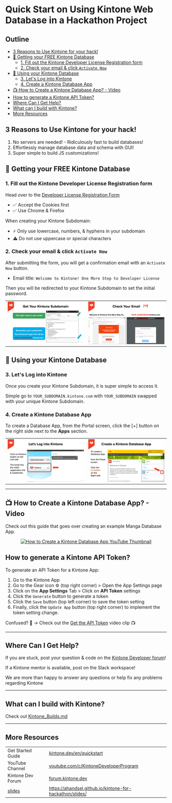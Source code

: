 # Quick Start on Using Kintone Web Database in a Hackathon Project

## Outline <!-- omit in toc -->
* [3 Reasons to Use Kintone for your hack!](#3-reasons-to-use-kintone-for-your-hack)
* [🚀 Getting your FREE Kintone Database](#-getting-your-free-kintone-database)
  * [1. Fill out the Kintone Developer License Registration form](#1-fill-out-the-kintone-developer-license-registration-form)
  * [2. Check your email & click `Activate Now`](#2-check-your-email--click-activate-now)
* [💪 Using your Kintone Database](#-using-your-kintone-database)
  * [3. Let's Log into Kintone](#3-lets-log-into-kintone)
  * [4. Create a Kintone Database App](#4-create-a-kintone-database-app)
* [📺 How to Create a Kintone Database App? - Video](#-how-to-create-a-kintone-database-app---video)
* [How to generate a Kintone API Token?](#how-to-generate-a-kintone-api-token)
* [Where Can I Get Help?](#where-can-i-get-help)
* [What can I build with Kintone?](#what-can-i-build-with-kintone)
* [More Resources](#more-resources)

## 3 Reasons to Use Kintone for your hack!
1. No servers are needed! - Ridiculously fast to build databases!
1. Effortlessly manage database data and schema with GUI!
1. Super simple to build JS customizations!

## 🚀 Getting your FREE Kintone Database

### 1. Fill out the Kintone Developer License Registration form
Head over to the [Developer License Registration Form](https://kintone.dev/en/developer-license-registration-form/#terms-of-service-for-the-developer-license)
* ✅ Accept the Cookies first
* ✅ Use Chrome & Firefox

When creating your Kintone Subdomain:
* ⚡ Only use lowercase, numbers, & hyphens in your subdomain
* ⚠ Do not use uppercase or special characters

### 2. Check your email & click `Activate Now`

After submitting the form, you will get a confirmation email with an `Activate Now` button.
* Email title: `Welcome to Kintone! One More Step to Developer License`

Then you will be redirected to your Kintone Subdomain to set the initial password.

|                                                                                    |                                                                                                              |
| ---------------------------------------------------------------------------------- | ------------------------------------------------------------------------------------------------------------ |
| ![Step 1: Fill out the Kintone Developer license sign-up form](./img/SignUp-1.png) | ![Step 2: Email address will be the login name & the subdomain will be your unique link](./img/SignUp-2.png) |

## 💪 Using your Kintone Database
### 3. Let's Log into Kintone

Once you create your Kintone Subdomain, it is super simple to access it.

Simple go to `YOUR_SUBDOMAIN.kintone.com` with `YOUR_SUBDOMAIN` swapped with your unique Kintone Subdomain.

### 4. Create a Kintone Database App

To create a Database App, from the Portal screen, click the [+] button on the right side next to the **Apps** section.

|                                                   |                                                          |
| ------------------------------------------------- | -------------------------------------------------------- |
| ![3. Let's Log into Kintone](./img/Explore-1.png) | ![4. Create a Kintone Database App](./img/Explore-2.png) |

---

## 📺 How to Create a Kintone Database App? - Video

Check out this guide that goes over creating an example Manga Database App.

<p align="center">
  <a href="https://youtu.be/pRtfn-8cf_I">
    <img height="200" alt="How to Create a Kintone Database App YouTube Thumbnail"
      src="https://img.youtube.com/vi/pRtfn-8cf_I/hqdefault.jpg">
  </a>
</p>

## How to generate a Kintone API Token?

To generate an API Token for a Kintone App:
  1. Go to the Kintone App
  2. Go to the Gear icon ⚙️ (top right corner) > Open the App Settings page
  3. Click on the **App Settings** Tab > Click on **API Token** settings
  4. Click the `Generate` button to generate a token
  5. Click the `Save` button (top left corner) to save the token setting
  6. Finally, click the `Update App` button (top right corner) to implement the token setting change.

Confused? 🤔 → Check out the [Get the API Token](https://youtu.be/pRtfn-8cf_I?t=117) video clip 📺  

---

## Where Can I Get Help?
If you are stuck, post your question & code on the [Kintone Developer forum](https://forum.kintone.dev/)!

If a Kintone mentor is available, post on the Slack workspace!

We are more than happy to answer any questions or help fix any problems regarding Kintone

---

## What can I build with Kintone?

Check out [Kintone_Builds.md](Kintone_Builds.md)

---

## More Resources

|                   |                                                                                            |
| ----------------- | ------------------------------------------------------------------------------------------ |
| Get Started Guide | [kintone.dev/en/quickstart](https://kintone.dev/en/quickstart/)                            |
| YouTube Channel   | [youtube.com/c/KintoneDeveloperProgram](https://www.youtube.com/c/KintoneDeveloperProgram) |
| Kintone Dev Forum | [forum.kintone.dev](https://forum.kintone.dev/)                                            |
| [slides](slides.md) | <https://ahandsel.github.io/kintone-for-hackathon/slides/> |
